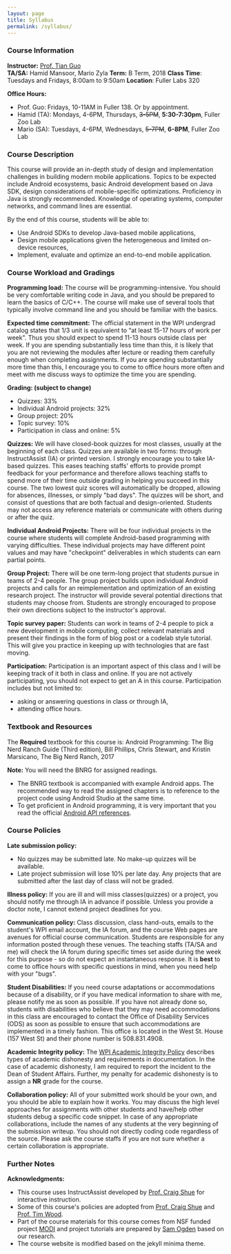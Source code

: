 ```yaml
---
layout: page
title: Syllabus
permalink: /syllabus/
---
```


### Course Information 

**Instructor:** [Prof. Tian Guo](http://tianguo.info/)  
**TA/SA:** Hamid Mansoor, Mario Zyla 
**Term:** B Term, 2018 
**Class Time**: Tuesdays and Fridays, 8:00am to 9:50am 
**Location**: Fuller Labs 320 

**Office Hours:**
  * Prof. Guo: Fridays, 10-11AM in Fuller 138. Or by appointment. 
  * Hamid (TA): Mondays, 4-6PM, Thursdays, ~~3-5PM~~, __5:30-7:30pm__,  Fuller Zoo Lab 
  * Mario (SA): Tuesdays, 4-6PM, Wednesdays, ~~5-7PM~~, __6-8PM__, Fuller Zoo Lab 
  
  
### Course Description 

This course will provide an in-depth study of design and implementation challenges in building modern mobile applications. Topics to be expected include Android ecosystems, basic Android development based on Java SDK, design considerations of mobile-specific optimizations. Proficiency in Java is strongly recommended. Knowledge of operating systems, computer networks, and command lines are essential. 

By the end of this course, students will be able to:

- Use Android SDKs to develop Java-based mobile applications,
- Design mobile applications given the heterogeneous and limited on-device resources, 
- Implement, evaluate and optimize an end-to-end mobile application.  


### Course Workload and Gradings  

**Programming load:** The course will be programming-intensive. You should be very comfortable writing code in Java, and you should be prepared to learn the basics of C/C++. The course will make use of several tools that typically involve command line and you should be familiar with the basics. 

**Expected time commitment:** The official statement in the WPI undergrad catalog states that 1/3 unit is equivalent to “at least 15-17 hours of work per week". Thus you should expect to spend 11-13 hours outside class per week. If you are spending substantially less time than this, it is likely that you are not reviewing the modules after lecture or reading them carefully enough when completing assignments. If you are spending substantially more time than this, I encourage you to come to office hours more often and meet with me discuss ways to optimize the time you are spending.



**Grading: (subject to change)**

- Quizzes: 33% 
- Individual Android projects: 32% 
- Group project: 20%  
- Topic survey: 10% 
- Participation in class and online: 5% 


**Quizzes:** We will have closed-book quizzes for most classes, usually at the beginning of each class. Quizzes are available in two forms: through InstructAssist (IA) or printed version. I strongly encourage you to take IA-based quizzes. This eases teaching staffs' efforts to provide prompt feedback for your performance and therefore allows teaching staffs to spend more of their time outside grading in helping you succeed in this course. The two lowest quiz scores will automatically be dropped, allowing for absences, illnesses, or simply "bad days". The quizzes will be short, and consist of questions that are both factual and design-oriented. Students may not access any reference materials or communicate with others during or after the quiz.  

**Individual Android Projects:** There will be four individual projects in the course where students will complete Android-based programming with varying difficulties. These individual projects may have different point values and may have "checkpoint" deliverables in which students can earn partial points.

**Group Project:** There will be one term-long project that students pursue in teams of 2-4 people. The group project builds upon individual Android projects and calls for an reimplementation and optimization of an existing research project. The instructor will provide several potential directions that students may choose from. Students are strongly encouraged to propose their own directions subject to the instructor's approval. 

**Topic survey paper:** Students can work in teams of 2-4 people to pick a new development in mobile computing, collect relevant materials and present their findings in the form of blog post or a codelab style tutorial. This will give you practice in keeping up with technologies that are fast moving. 

**Participation:** Participation is an important aspect of this class and I will be keeping track of it both in class and online. If you are not actively participating, you should not expect to get an A in this course. Participation includes but not limited to:

- asking or answering questions in class or through IA,
- attending office hours. 


### Textbook and Resources  ###

The **Required** textbook for this course is: Android Programming: The Big Nerd Ranch Guide (Third edition), Bill Phillips, Chris Stewart, and Kristin Marsicano, The Big Nerd Ranch, 2017

**Note:** You will need the BNRG for assigned readings.  
- The BNRG textbook is accompanied with example Android apps. The recommended way to read the assigned chapters is to reference to the project code using Android Studio at the same time. 
- To get proficient in Android programming, it is very important that you read the official [Android API references](https://developer.android.com/reference/).

### Course Policies  ###

**Late submission policy:** 

- No quizzes may be submitted late. No make-up quizzes will be available.
- Late project submission will lose 10% per late day. Any projects that are submitted after the last day of class will not be graded. 

**Illness policy:** If you are ill and will miss classes(quizzes) or a project, you should notify me through IA in advance if possible. Unless you provide a doctor note, I cannot extend project deadlines for you. 

**Communication policy:** Class discussion, class hand-outs, emails to the student's WPI email account, the IA forum, and the course Web pages are avenues for official course communication. Students are responsible for any information posted through these venues. The teaching staffs (TA/SA and me) will check the IA forum during specific times set aside during the week for this purpose - so do not expect an instantaneous response. It is **best** to come to office hours with specific questions in mind, when you need help with your "bugs". 

**Student Disabilities:** If you need course adaptations or accommodations because of a disability, or if you have medical information to share with me, please notify me as soon as possible. If you have not already done so, students with disabilities who believe that they may need accommodations in this class are encouraged to contact the Office of Disability Services (ODS) as soon as possible to ensure that such accommodations are implemented in a timely fashion. This office is located in the West St. House (157 West St) and their phone number is 508.831.4908.

**Academic Integrity policy:** The [WPI Academic Integrity Policy](https://www.wpi.edu/about/policies/academic-integrity/dishonesty) describes types of academic dishonesty and requirements in documentation. In the case of academic dishonesty, I am required to report the incident to the Dean of Student Affairs. Further, my penalty for academic dishonesty is to assign a **NR** grade for the course.

**Collaboration policy:** All of your submitted work should be your own, and you should be able to explain how it works. You may discuss the high level approaches for assignments with other students and have/help other students debug a specific code snippet. In case of any appropriate collaborations, include the names of any students at the very beginning of the submission writeup. You should not directly coding code regardless of the source. Please ask the course staffs if you are not sure whether a certain collaboration is appropriate. 

### Further Notes  ###

**Acknowledgments:** 
- This course uses InstructAssist developed by [Prof. Craig Shue](https://web.cs.wpi.edu/~cshue/) for interactive instruction. 
- Some of this course's policies are adopted from [Prof. Craig Shue](https://web.cs.wpi.edu/~cshue/) and [Prof. Tim Wood](https://faculty.cs.gwu.edu/timwood/). 
- Part of the course materials for this course comes from NSF funded project [MODI](http://tianguo.info/projects/modi.html) and project tutorials are prepared by [Sam Ogden](http://www.samogden.net/) based on our research. 
- The course website is modified based on the jekyll minima theme. 